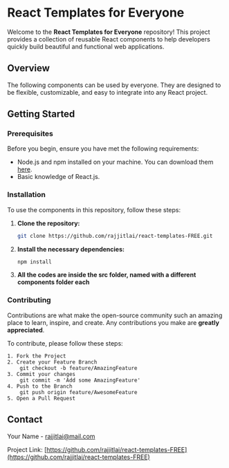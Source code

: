 # React Templates for Everyone

Welcome to the **React Templates for Everyone** repository! This project provides a collection of reusable React components to help developers quickly build beautiful and functional web applications. 

## Overview

The following components can be used by everyone. They are designed to be flexible, customizable, and easy to integrate into any React project.

## Getting Started

### Prerequisites

Before you begin, ensure you have met the following requirements:

- Node.js and npm installed on your machine. You can download them [here](https://nodejs.org/).
- Basic knowledge of React.js.

### Installation

To use the components in this repository, follow these steps:

1. **Clone the repository:**
   ```bash
   git clone https://github.com/rajjitlai/react-templates-FREE.git
   ```

2. **Install the necessary dependencies:**
    ```bash
    npm install
    ```

3. **All the codes are inside the src folder, named with a different components folder each**

### Contributing

Contributions are what make the open-source community such an amazing place to learn, inspire, and create. Any contributions you make are **greatly appreciated**.

To contribute, please follow these steps:

    1. Fork the Project
    2. Create your Feature Branch
        git checkout -b feature/AmazingFeature
    3. Commit your changes
        git commit -m 'Add some AmazingFeature'
    4. Push to the Branch
        git push origin feature/AwesomeFeature
    5. Open a Pull Request

## Contact

Your Name - [rajjitlai@mail.com](mailto:your-rajjitlai@mail.com)

Project Link: [https://github.com/rajjitlai/react-templates-FREE](https://github.com/rajjitlai/react-templates-FREE)

